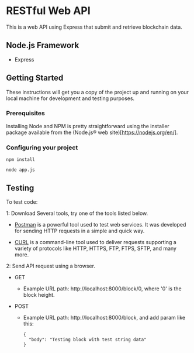 # RESTful Web API
This is a web API using Express that submit and retrieve blockchain data.

## Node.js Framework
- Express

## Getting Started

These instructions will get you a copy of the project up and running on your local machine for development and testing purposes.

### Prerequisites

Installing Node and NPM is pretty straightforward using the installer package available from the (Node.js® web site)[https://nodejs.org/en/].

### Configuring your project

```
npm install
```

```
node app.js
```

## Testing
To test code:

1: Download Several tools, try one of the tools listed below.
- [Postman](https://www.getpostman.com/) is a powerful tool used to test web services. It was developed for sending HTTP requests in a simple and quick way.

- [CURL](https://curl.haxx.se/) is a command-line tool used to deliver requests supporting a variety of protocols like HTTP, HTTPS, FTP, FTPS, SFTP, and many more.

2: Send API request using a browser.
- GET
  - Example URL path: http://localhost:8000/block/0, where '0' is the block height.

- POST
  - Example URL path: http://localhost:8000/block, and add param like this:

      
        {
          "body": "Testing block with test string data"
        }
      
